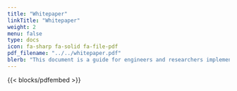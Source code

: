 ```yaml
---
title: "Whitepaper"
linkTitle: "Whitepaper"
weight: 2
menu: false
type: docs
icon: fa-sharp fa-solid fa-file-pdf
pdf_filename: "../../whitepaper.pdf"
blerb: "This document is a guide for engineers and researchers implementing the protocol. It is a scientific paper discussing the secruity properties of Rosenpass as a work-in-progress."
---
```


{{< blocks/pdfembed >}}